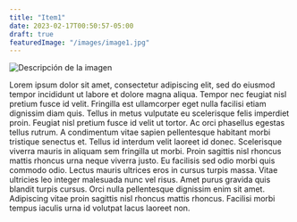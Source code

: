 ```yaml
---
title: "Item1"
date: 2023-02-17T00:50:57-05:00
draft: true
featuredImage: "/images/image1.jpg"
---
```

![Descripción de la imagen](/images/image1.jpg)

Lorem ipsum dolor sit amet, consectetur adipiscing elit, sed do eiusmod tempor incididunt ut labore et dolore magna aliqua. Tempor nec feugiat nisl pretium fusce id velit. Fringilla est ullamcorper eget nulla facilisi etiam dignissim diam quis. Tellus in metus vulputate eu scelerisque felis imperdiet proin. Feugiat nisl pretium fusce id velit ut tortor. Ac orci phasellus egestas tellus rutrum. A condimentum vitae sapien pellentesque habitant morbi tristique senectus et. Tellus id interdum velit laoreet id donec. Scelerisque viverra mauris in aliquam sem fringilla ut morbi. Proin sagittis nisl rhoncus mattis rhoncus urna neque viverra justo. Eu facilisis sed odio morbi quis commodo odio. Lectus mauris ultrices eros in cursus turpis massa. Vitae ultricies leo integer malesuada nunc vel risus. Amet purus gravida quis blandit turpis cursus. Orci nulla pellentesque dignissim enim sit amet. Adipiscing vitae proin sagittis nisl rhoncus mattis rhoncus. Facilisi morbi tempus iaculis urna id volutpat lacus laoreet non.
